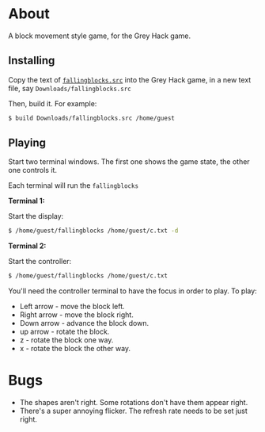 # About

A block movement style game, for the Grey Hack game.


## Installing

Copy the text of [`fallingblocks.src`](fallingblocks.src) into the Grey Hack game, in a new text file, say `Downloads/fallingblocks.src`

Then, build it.  For example:

```bash
$ build Downloads/fallingblocks.src /home/guest
```


## Playing

Start two terminal windows.  The first one shows the game state, the other one controls it.

Each terminal will run the `fallingblocks`

**Terminal 1:**

Start the display:

```bash
$ /home/guest/fallingblocks /home/guest/c.txt -d
```

**Terminal 2:**

Start the controller:

```bash
$ /home/guest/fallingblocks /home/guest/c.txt
```

You'll need the controller terminal to have the focus in order to play.  To play:

* Left arrow - move the block left.
* Right arrow - move the block right.
* Down arrow - advance the block down.
* up arrow - rotate the block.
* z - rotate the block one way.
* x - rotate the block the other way.


# Bugs

* The shapes aren't right.  Some rotations don't have them appear right.
* There's a super annoying flicker.  The refresh rate needs to be set just right.
